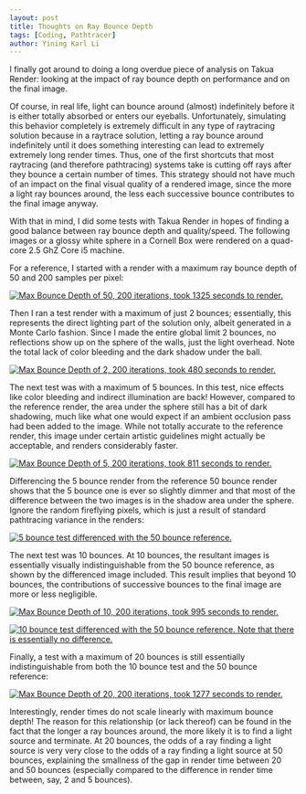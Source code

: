```yaml
---
layout: post
title: Thoughts on Ray Bounce Depth
tags: [Coding, Pathtracer]
author: Yining Karl Li
---
```


I finally got around to doing a long overdue piece of analysis on Takua Render\: looking at the impact of ray bounce depth on performance and on the final image.

Of course, in real life, light can bounce around (almost) indefinitely before it is either totally absorbed or enters our eyeballs. Unfortunately, simulating this behavior completely is extremely difficult in any type of raytracing solution because in a raytrace solution, letting a ray bounce around indefinitely until it does something interesting can lead to extremely extremely long render times. Thus, one of the first shortcuts that most raytracing (and therefore pathtracing) systems take is cutting off rays after they bounce a certain number of times. This strategy should not have much of an impact on the final visual quality of a rendered image, since the more a light ray bounces around, the less each successive bounce contributes to the final image anyway.

With that in mind, I did some tests with Takua Render in hopes of finding a good balance between ray bounce depth and quality/speed. The following images or a glossy white sphere in a Cornell Box were rendered on a quad-core 2.5 GhZ Core i5 machine.

For a reference, I started with a render with a maximum ray bounce depth of 50 and 200 samples per pixel:

[![Max Bounce Depth of 50, 200 iterations, took 1325 seconds to render.]({{site.url}}/content/images/2012/Jul/depthtest_50_1325.png)]({{site.url}}/content/images/2012/Jul/depthtest_50_1325.png)

Then I ran a test render with a maximum of just 2 bounces; essentially, this represents the direct lighting part of the solution only, albeit generated in a Monte Carlo fashion. Since I made the entire global limit 2 bounces, no reflections show up on the sphere of the walls, just the light overhead. Note the total lack of color bleeding and the dark shadow under the ball.

[![Max Bounce Depth of 2, 200 iterations, took 480 seconds to render.]({{site.url}}/content/images/2012/Jul/depthtest_02_0480.png)]({{site.url}}/content/images/2012/Jul/depthtest_02_0480.png)

The next test was with a maximum of 5 bounces. In this test, nice effects like color bleeding and indirect illumination are back! However, compared to the reference render, the area under the sphere still has a bit of dark shadowing, much like what one would expect if an ambient occlusion pass had been added to the image. While not totally accurate to the reference render, this image under certain artistic guidelines might actually be acceptable, and renders considerably faster.

[![Max Bounce Depth of 5, 200 iterations, took 811 seconds to render.]({{site.url}}/content/images/2012/Jul/depthtest_05_0811.png)]({{site.url}}/content/images/2012/Jul/depthtest_05_0811.png)

Differencing the 5 bounce render from the reference 50 bounce render shows that the 5 bounce one is ever so slightly dimmer and that most of the difference between the two images is in the shadow area under the sphere. Ignore the random fireflying pixels, which is just a result of standard pathtracing variance in the renders:

[![5 bounce test differenced with the 50 bounce reference.]({{site.url}}/content/images/2012/Jul/05-50_diff.png)]({{site.url}}/content/images/2012/Jul/05-50_diff.png)

The next test was 10 bounces. At 10 bounces, the resultant images is essentially visually indistinguishable from the 50 bounce reference, as shown by the differenced image included. This result implies that beyond 10 bounces, the contributions of successive bounces to the final image are more or less negligible.

[![Max Bounce Depth of 10, 200 iterations, took 995 seconds to render.]({{site.url}}/content/images/2012/Jul/depthtest_10_0995.png)]({{site.url}}/content/images/2012/Jul/depthtest_10_0995.png)

[![10 bounce test differenced with the 50 bounce reference. Note that there is essentially no difference.]({{site.url}}/content/images/2012/Jul/10-50_diff.png)]({{site.url}}/content/images/2012/Jul/10-50_diff.png)

Finally, a test with a maximum of 20 bounces is still essentially indistinguishable from both the 10 bounce test and the 50 bounce reference:

[![Max Bounce Depth of 20, 200 iterations, took 1277 seconds to render.]({{site.url}}/content/images/2012/Jul/depthtest_20_1277.png)]({{site.url}}/content/images/2012/Jul/depthtest_20_1277.png)

Interestingly, render times do not scale linearly with maximum bounce depth! The reason for this relationship (or lack thereof) can be found in the fact that the longer a ray bounces around, the more likely it is to find a light source and terminate. At 20 bounces, the odds of a ray finding a light source is very very close to the odds of a ray finding a light source at 50 bounces, explaining the smallness of the gap in render time between 20 and 50 bounces (especially compared to the difference in render time between, say, 2 and 5 bounces).
